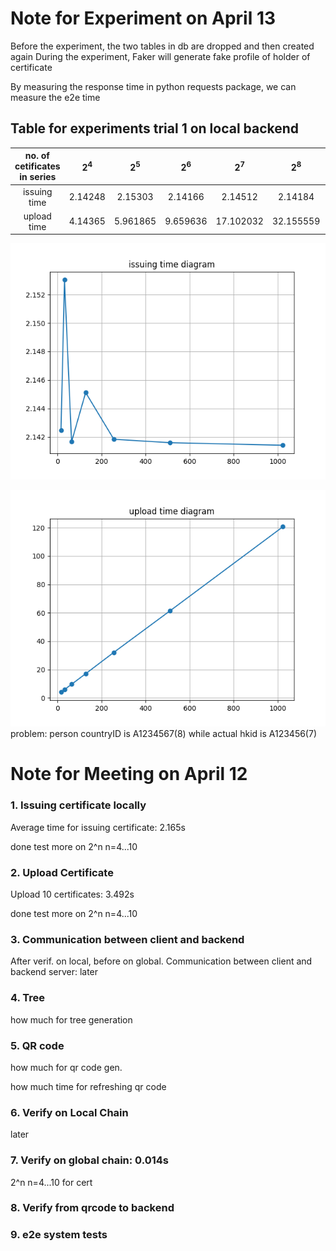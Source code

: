 
# Note for Experiment on April 13
Before the experiment, the two tables in db are dropped and then created again
During the experiment, Faker will generate fake profile of holder of certificate 

By measuring the response time in python requests package, we can measure the e2e time 


## Table for experiments trial 1 on local backend

|no. of cetificates in series | $2^4$   |   $2^5$  |  $2^6$   |   $2^7$  |   $2^8$  |   $2^9$ |   $2^{10}$  |
|:-----------:|:----:|:----:|:----:|:----:|:----:|:----:|:----:|
|issuing time | 2.14248    |   2.15303  |  2.14166  |   2.14512 |  2.14184  |  2.14160 |   2.14142  |
|upload time | 4.14365    |   5.961865  |  9.659636   |   17.102032  |   32.155559  |   61.493748 |  120.608905  |

![Issuing Time](./python-test/13-04-2022-trial-1/Figure_1.png)

![Upload Time](./python-test/13-04-2022-trial-1/Figure_2.png)
problem:
person countryID is A1234567(8) while actual hkid is A123456(7)


# Note for Meeting on April 12
### 1. Issuing certificate locally
Average time for issuing certificate: 2.165s

done test more on 2^n n=4...10  
### 2. Upload Certificate
Upload 10 certificates: 3.492s

done test more on 2^n n=4...10

### 3. Communication between client and backend
After verif. on local, before on global. Communication between client and backend server: later

### 4. Tree
how much for tree generation

### 5. QR code
how much for qr code gen.

how much time for refreshing qr code

### 6. Verify on Local Chain 
later

### 7. Verify on global chain: 0.014s
2^n n=4...10 for cert


### 8. Verify from qrcode to backend 

### 9. e2e system tests 